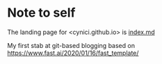 # Note to self

The landing page for <cynici.github.io> is [index.md](index.md)

My first stab at git-based blogging based on https://www.fast.ai/2020/01/16/fast_template/

